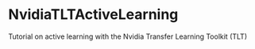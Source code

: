 # NvidiaTLTActiveLearning
Tutorial on active learning with the Nvidia Transfer Learning Toolkit (TLT)
